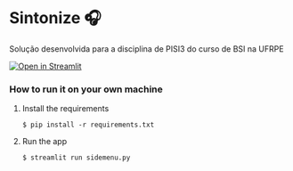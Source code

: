 # Sintonize 🎧

Solução desenvolvida para a disciplina de PISI3 do curso de BSI na UFRPE

[![Open in Streamlit](https://static.streamlit.io/badges/streamlit_badge_black_white.svg)](https://blank-app-template.streamlit.app/)

### How to run it on your own machine

1. Install the requirements

   ```
   $ pip install -r requirements.txt
   ```

2. Run the app

   ```
   $ streamlit run sidemenu.py
   ```
